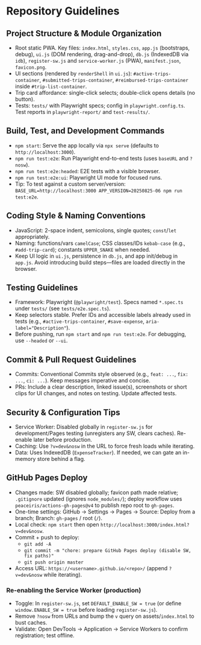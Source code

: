 # Repository Guidelines

## Project Structure & Module Organization
- Root static PWA. Key files: `index.html`, `styles.css`, `app.js` (bootstraps, debug), `ui.js` (DOM rendering, drag-and-drop), `db.js` (IndexedDB via `idb`), `register-sw.js` and `service-worker.js` (PWA), `manifest.json`, `favicon.png`.
- UI sections (rendered by `renderShell` in `ui.js`): `#active-trips-container`, `#submitted-trips-container`, `#reimbursed-trips-container` inside `#trip-list-container`.
- Trip card affordance: single-click selects; double-click opens details (no button).
- Tests: `tests/` with Playwright specs; config in `playwright.config.ts`. Test reports in `playwright-report/` and `test-results/`.

## Build, Test, and Development Commands
- `npm start`: Serve the app locally via `npx serve` (defaults to `http://localhost:3000`).
- `npm run test:e2e`: Run Playwright end-to-end tests (uses `baseURL` and `?nosw`).
- `npm run test:e2e:headed`: E2E tests with a visible browser.
- `npm run test:e2e:ui`: Playwright UI mode for focused runs.
- Tip: To test against a custom server/version: `BASE_URL=http://localhost:3000 APP_VERSION=20250825-06 npm run test:e2e`.

## Coding Style & Naming Conventions
- JavaScript: 2-space indent, semicolons, single quotes; `const`/`let` appropriately.
- Naming: functions/vars `camelCase`; CSS classes/IDs `kebab-case` (e.g., `#add-trip-card`); constants `UPPER_SNAKE` when needed.
- Keep UI logic in `ui.js`, persistence in `db.js`, and app init/debug in `app.js`. Avoid introducing build steps—files are loaded directly in the browser.

## Testing Guidelines
- Framework: Playwright (`@playwright/test`). Specs named `*.spec.ts` under `tests/` (see `tests/e2e.spec.ts`).
- Keep selectors stable. Prefer IDs and accessible labels already used in tests (e.g., `#active-trips-container`, `#save-expense`, `aria-label="Description"`).
- Before pushing, run `npm start` and `npm run test:e2e`. For debugging, use `--headed` or `--ui`.

## Commit & Pull Request Guidelines
- Commits: Conventional Commits style observed (e.g., `feat: ...`, `fix: ...`, `ci: ...`). Keep messages imperative and concise.
- PRs: Include a clear description, linked issue(s), screenshots or short clips for UI changes, and notes on testing. Update affected tests.

## Security & Configuration Tips
- Service Worker: Disabled globally in `register-sw.js` for development/Pages testing (unregisters any SW, clears caches). Re-enable later before production.
- Caching: Use `?v=dev&nosw` in the URL to force fresh loads while iterating.
- Data: Uses IndexedDB (`ExpenseTracker`). If needed, we can gate an in-memory store behind a flag.

## GitHub Pages Deploy
- Changes made: SW disabled globally; favicon path made relative; `.gitignore` updated (ignores `node_modules/`); deploy workflow uses `peaceiris/actions-gh-pages@v4` to publish repo root to `gh-pages`.
- One-time settings: GitHub → Settings → Pages → Source: Deploy from a branch; Branch: `gh-pages` / root (`/`).
- Local check: `npm start` then open `http://localhost:3000/index.html?v=dev&nosw`.
- Commit + push to deploy:
  - `git add -A`
  - `git commit -m "chore: prepare GitHub Pages deploy (disable SW, fix paths)"`
  - `git push origin master`
- Access URL: `https://<username>.github.io/<repo>/` (append `?v=dev&nosw` while iterating).

### Re-enabling the Service Worker (production)
- Toggle: In `register-sw.js`, set `DEFAULT_ENABLE_SW = true` (or define `window.ENABLE_SW = true` before loading `register-sw.js`).
- Remove `?nosw` from URLs and bump the `v` query on assets/`index.html` to bust caches.
- Validate: Open DevTools → Application → Service Workers to confirm registration; test offline.
